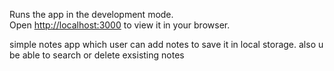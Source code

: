 Runs the app in the development mode.\
Open [http://localhost:3000](http://localhost:3000) to view it in your browser.

simple notes app which user can add notes to save it in local storage. also u be able to search or delete exsisting notes
